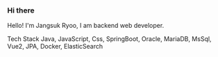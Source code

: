 ### Hi there 

Hello! I'm Jangsuk Ryoo, I am backend web developer.

Tech Stack
Java, JavaScript, Css, SpringBoot, Oracle, MariaDB, MsSql, Vue2, JPA, Docker, ElasticSearch


<!--
**JangsukRyoo/JangsukRyoo** is a ✨ _special_ ✨ repository because its `README.md` (this file) appears on your GitHub profile.

Here are some ideas to get you started:

- 🔭 I’m currently working on ...
- 🌱 I’m currently learning ...
- 👯 I’m looking to collaborate on ...
- 🤔 I’m looking for help with ...
- 💬 Ask me about ...
- 📫 How to reach me: ...
- 😄 Pronouns: ...
- ⚡ Fun fact: ...
-->
